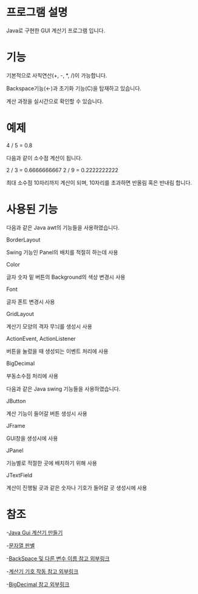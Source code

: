 # 프로그램 설명
Java로 구현한 GUI 계산기 프로그램 입니다.

# 기능
기본적으로 사칙연산(+, -, *, /)이 가능합니다.

Backspace기능(←)과 초기화 기능(C)을 탑재하고 있습니다.

계산 과정을 실시간으로 확인할 수 있습니다.

# 예제
4 / 5 = 0.8

다음과 같이 소수점 계산이 됩니다.

2 / 3 = 0.6666666667
2 / 9 = 0.2222222222

최대 소수점 10자리까지 계산이 되며, 10자리를 초과하면 반올림 혹은 반내림 합니다.

# 사용된 기능

다음과 같은 Java awt의 기능들을 사용하였습니다.



BorderLayout

Swing 기능인 Panel의 배치를 적절히 하는데 사용




Color

글자 숫자 밑 버튼의 Background의 색상 변경시 사용




Font

글자 폰트 변경시 사용




GridLayout

계산기 모양의 격자 무늬를 생성시 사용




ActionEvent, ActionListener

버튼을 눌렀을 때 생성되는 이벤트 처리에 사용




BigDecimal

부동소수점 처리에 사용




다음과 같은 Java swing 기능들을 사용하였습니다.




JButton

계산 기능이 들어갈 버튼 생성시 사용




JFrame

GUI창을 생성시에 사용




JPanel

기능별로 적절한 곳에 배치하기 위해 사용




JTextField

계산이 진행될 곳과 같은 숫자나 기호가 들어갈 곳 생성시에 사용

# 참조

-[Java Gui 계산기 만들기](https://code-review.tistory.com/entry/%ED%81%B4%EB%A1%A0%EC%BD%94%EB%94%A9-%EC%9E%90%EB%B0%94%EB%A1%9C-%EA%B3%84%EC%82%B0%EA%B8%B0-%EA%B5%AC%ED%98%84%ED%95%98%EA%B8%B0)

-[문자열 판별](https://developer-talk.tistory.com/768)

-[BackSpace 및 다른 변수 이름 참고 외부링크](https://0rcticfox.tistory.com/entry/822-%EC%9E%90%EB%B0%94Java-GUI-%ED%99%9C%EC%9A%A9-JPanel-%ED%99%9C%EC%9A%A9-%EA%B3%84%EC%82%B0%EA%B8%B0-%EC%98%A4%EB%AA%A9-%EA%B2%8C%EC%9E%84)

-[계산기 기호 작동 참고 외부링크](https://comain.tistory.com/14)

-[BigDecimal 참고 외부링크](https://developer-hm.tistory.com/229)
